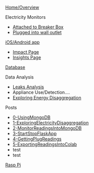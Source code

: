 [Home/Overview](https://github.com/BitKnitting/FitHome/wiki)  
  
Electricity Monitors  
- [Attached to Breaker Box](https://github.com/BitKnitting/FitHome/wiki/ElectricityMonitor)  
- [Plugged into wall outlet](https://github.com/BitKnitting/FitHome/wiki/PlugE)  
   
[iOS/Android app](https://github.com/BitKnitting/FitHome/wiki/FitHomeAppExperienceFlow) 
- [Impact Page](https://github.com/BitKnitting/FitHome/wiki/ImpactPage)  
- [Insights Page](https://github.com/BitKnitting/FitHome/wiki/InsightsLeaks) 
  
[Database](https://github.com/BitKnitting/FitHome/wiki/Database)  
  
Data Analysis  
- [Leaks Analysis](https://github.com/BitKnitting/FitHome/wiki/LeaksAnalysis)  
- Appliance Use/Detection....
- [Exploring Energy Disaggregation](https://github.com/BitKnitting/FitHome/wiki/ExploringElectricityDisaggregation)  
  
Posts
- [0-UsingMongoDB](https://github.com/BitKnitting/FitHome/wiki/0-UsingMongoDB)
- [1-ExploringElectricityDisaggregation](https://github.com/BitKnitting/FitHome/wiki/1-ExploringElectricityDisaggregation)
- [2-MonitorReadingsIntoMongoDB](https://github.com/BitKnitting/FitHome/wiki/2-MonitorReadingsIntoMongoDB)
- [3-StartStopFlaskApp](https://github.com/BitKnitting/FitHome/wiki/3-StartStopFlaskApp)
- [4-GettingPlugReadings](https://github.com/BitKnitting/FitHome/wiki/4-GettingPlugReadings)
- [5-ExportingReadingsIntoColab](https://github.com/BitKnitting/FitHome/wiki/5-ExportingReadingsIntoColab)
- test
- test
  
[Rasp Pi](https://github.com/BitKnitting/FitHome/wiki/RaspPi)